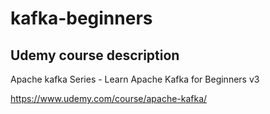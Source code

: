# kafka-beginners


## Udemy course description

Apache kafka Series - Learn Apache Kafka for Beginners v3


<https://www.udemy.com/course/apache-kafka/>


